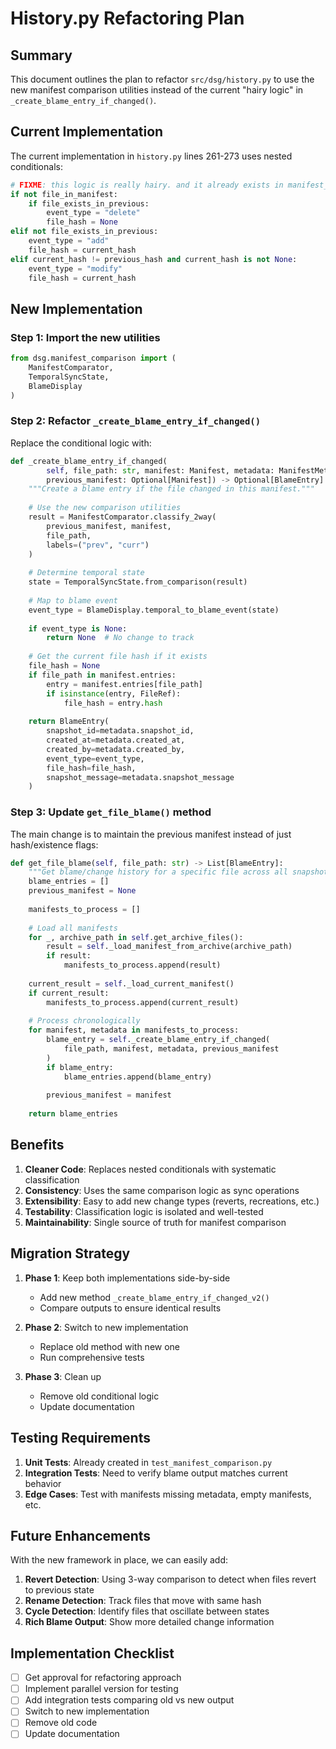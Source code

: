 # History.py Refactoring Plan

## Summary

This document outlines the plan to refactor `src/dsg/history.py` to use the new manifest comparison utilities instead of the current "hairy logic" in `_create_blame_entry_if_changed()`.

## Current Implementation

The current implementation in `history.py` lines 261-273 uses nested conditionals:

```python
# FIXME: this logic is really hairy. and it already exists in manifest_merger, in part. 
if not file_in_manifest:
    if file_exists_in_previous:
        event_type = "delete"
        file_hash = None
elif not file_exists_in_previous:
    event_type = "add"
    file_hash = current_hash
elif current_hash != previous_hash and current_hash is not None:
    event_type = "modify"
    file_hash = current_hash
```

## New Implementation

### Step 1: Import the new utilities

```python
from dsg.manifest_comparison import (
    ManifestComparator,
    TemporalSyncState,
    BlameDisplay
)
```

### Step 2: Refactor `_create_blame_entry_if_changed()`

Replace the conditional logic with:

```python
def _create_blame_entry_if_changed(
        self, file_path: str, manifest: Manifest, metadata: ManifestMetadata,
        previous_manifest: Optional[Manifest]) -> Optional[BlameEntry]:
    """Create a blame entry if the file changed in this manifest."""
    
    # Use the new comparison utilities
    result = ManifestComparator.classify_2way(
        previous_manifest, manifest,
        file_path,
        labels=("prev", "curr")
    )
    
    # Determine temporal state
    state = TemporalSyncState.from_comparison(result)
    
    # Map to blame event
    event_type = BlameDisplay.temporal_to_blame_event(state)
    
    if event_type is None:
        return None  # No change to track
    
    # Get the current file hash if it exists
    file_hash = None
    if file_path in manifest.entries:
        entry = manifest.entries[file_path]
        if isinstance(entry, FileRef):
            file_hash = entry.hash
    
    return BlameEntry(
        snapshot_id=metadata.snapshot_id,
        created_at=metadata.created_at,
        created_by=metadata.created_by,
        event_type=event_type,
        file_hash=file_hash,
        snapshot_message=metadata.snapshot_message
    )
```

### Step 3: Update `get_file_blame()` method

The main change is to maintain the previous manifest instead of just hash/existence flags:

```python
def get_file_blame(self, file_path: str) -> List[BlameEntry]:
    """Get blame/change history for a specific file across all snapshots."""
    blame_entries = []
    previous_manifest = None
    
    manifests_to_process = []
    
    # Load all manifests
    for _, archive_path in self.get_archive_files():
        result = self._load_manifest_from_archive(archive_path)
        if result:
            manifests_to_process.append(result)
    
    current_result = self._load_current_manifest()
    if current_result:
        manifests_to_process.append(current_result)
    
    # Process chronologically
    for manifest, metadata in manifests_to_process:
        blame_entry = self._create_blame_entry_if_changed(
            file_path, manifest, metadata, previous_manifest
        )
        if blame_entry:
            blame_entries.append(blame_entry)
        
        previous_manifest = manifest
    
    return blame_entries
```

## Benefits

1. **Cleaner Code**: Replaces nested conditionals with systematic classification
2. **Consistency**: Uses the same comparison logic as sync operations
3. **Extensibility**: Easy to add new change types (reverts, recreations, etc.)
4. **Testability**: Classification logic is isolated and well-tested
5. **Maintainability**: Single source of truth for manifest comparison

## Migration Strategy

1. **Phase 1**: Keep both implementations side-by-side
   - Add new method `_create_blame_entry_if_changed_v2()` 
   - Compare outputs to ensure identical results

2. **Phase 2**: Switch to new implementation
   - Replace old method with new one
   - Run comprehensive tests

3. **Phase 3**: Clean up
   - Remove old conditional logic
   - Update documentation

## Testing Requirements

1. **Unit Tests**: Already created in `test_manifest_comparison.py`
2. **Integration Tests**: Need to verify blame output matches current behavior
3. **Edge Cases**: Test with manifests missing metadata, empty manifests, etc.

## Future Enhancements

With the new framework in place, we can easily add:

1. **Revert Detection**: Using 3-way comparison to detect when files revert to previous state
2. **Rename Detection**: Track files that move with same hash
3. **Cycle Detection**: Identify files that oscillate between states
4. **Rich Blame Output**: Show more detailed change information

## Implementation Checklist

- [ ] Get approval for refactoring approach
- [ ] Implement parallel version for testing
- [ ] Add integration tests comparing old vs new output
- [ ] Switch to new implementation
- [ ] Remove old code
- [ ] Update documentation
